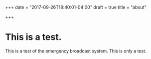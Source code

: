+++
date = "2017-09-26T18:40:01-04:00"
draft = true
title = "about"

+++

# This is a test.
This is a test of the emergency broadcast system. This is only a test.
